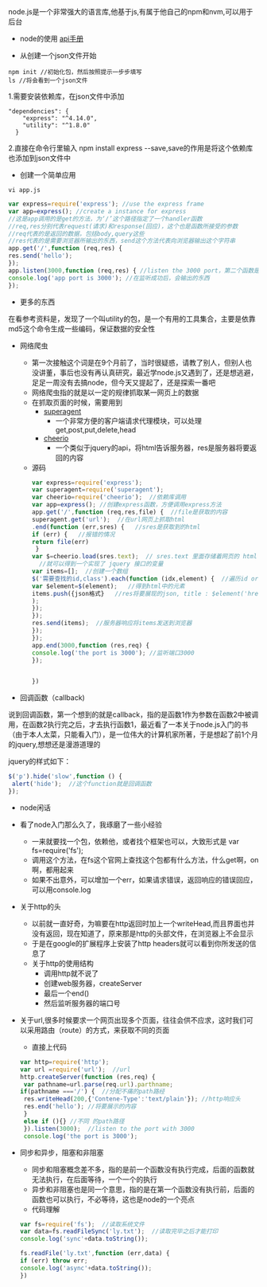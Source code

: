 node.js是一个非常强大的语言库,他基于js,有属于他自己的npm和nvm,可以用于后台

* node的使用
[api手册](http://wiki.jikexueyuan.com/project/nodejs/)

* 从创建一个json文件开始
```
npm init //初始化包，然后按照提示一步步填写
ls //将会看到一个json文件
```
1.需要安装依赖库，在json文件中添加
```
"dependencies": {
    "express": "^4.14.0",
    "utility": "^1.8.0"
  }
```
2.直接在命令行里输入 npm install express --save,save的作用是将这个依赖库也添加到json文件中

* 创建一个简单应用
```
vi app.js
```
```javascript
var express=require('express'); //use the express frame 
var app=express(); //create a instance for express
//这是app调用的是get的方法，为‘/’这个路径指定了一个handler函数
//req,res分别代表request(请求)和response(回应)，这个也是函数所接受的参数
//req代表的是返回的数据，包括body,query这些
//res代表的是需要浏览器所输出的东西，send这个方法代表向浏览器输出这个字符串
app.get('/',function (req,res) { 
res.send('hello');
});
app.listen(3000,function (req,res) { //listen the 3000 port，第二个函数是回调函数
console.log('app port is 3000'); //在监听成功后，会输出的东西
}); 
```
* 更多的东西

在看参考资料是，发现了一个叫utility的包，是一个有用的工具集合，主要是依靠md5这个命令生成一些编码，保证数据的安全性


* 网络爬虫
  * 第一次接触这个词是在9个月前了，当时很疑惑，请教了别人，但别人也没讲董，事后也没有再认真研究，最近学node.js又遇到了，还是想逃避，足足一周没有去搞node，但今天又提起了，还是探索一番吧
  * 网络爬虫指的就是以一定的规律抓取某一网页上的数据
  * 在抓取页面的时候，需要用到
    * [superagent](https://cnodejs.org/topic/5378720ed6e2d16149fa16bd)
      * 一个非常方便的客户端请求代理模块，可以处理get,post,put,delete,head 
    * [cheerio](https://cnodejs.org/topic/5203a71844e76d216a727d2e)
      * 一个类似于jquery的api，将html告诉服务器，res是服务器将要返回的内容
  * 源码
    ```javascript
    var express=require('express');
    var superagent=require('superagent');
    var cheerio=require('cheerio');  //依赖库调用
    var app=express(); //创建express函数，方便调用express方法
    app.get('/',function (req,res,file) {  //file是获取的内容
    superagent.get('url');  //在url网页上抓取html
    .end(function (err,sres) {   //sres是获取到的html
    if (err) {   //报错的情况
    return file(err) 
     }
    var $=cheerio.load(sres.text);  // sres.text 里面存储着网页的 html 内容，将它传给 cheerio.load 之后
      //就可以得到一个实现了 jquery 接口的变量
    var items=[];  //创建一个数组
    $('需要查找的id,class').each(function (idx,element) {  //遍历id or class的元素
    var $element=$(element);   //得到html中的元素
    items.push({json格式}   //res将要展现的json, title : $element('href');
    ); 
    });
    });
    res.send(items);  //服务器响应将items发送到浏览器
    });
    });
    app.end(3000,function (res,req) {
    console.log('the port is 3000'); //监听端口3000
    });
    
    
    })
    ```

* 回调函数（callback)

说到回调函数，第一个想到的就是callback，指的是函数1作为参数在函数2中被调用，在函数2执行完之后，才去执行函数1，最近看了一本关于node.js入门的书（由于本人太菜，只能看入门），是一位伟大的计算机家所著，于是想起了前1个月的jquery,想想还是漫游道理的

jquery的样式如下：
```javascript
$('p').hide('slow',function () {
 alert('hide');  //这个function就是回调函数
});
```

* node闲话
 * 看了node入门那么久了，我琢磨了一些小经验
     * 一来就要找一个包，依赖他，或者找个框架也可以，大致形式是 var fs=require('fs');
     * 调用这个方法，在fs这个官网上查找这个包都有什么方法，什么get啊，on 啊，都用起来
     * 如果不出意外，可以增加一个err，如果请求错误，返回响应的错误回应，可以用console.log
 * 关于http的头
     * 以前就一直好奇，为嘛要在http返回时加上一个writeHead,而且界面也并没有返回，现在知道了，原来那是http的头部文件，在浏览器上不会显示
     * 于是在google的扩展程序上安装了http headers就可以看到你所发送的信息了
     * 关于http的使用结构
        * 调用http就不说了
        * 创建web服务器，createServer
        * 最后一个end()
        * 然后监听服务器的端口号
  * 关于url,很多时候要求一个网页出现多个页面，往往会供不应求，这时我们可以采用路由（route）的方式，来获取不同的页面
    * 直接上代码
    ```javascript
    var http=require('http');
    var url =require('url');  //url
    http.createServer(function (res,req) {
     var pathname=url.parse(req.url).parthname;
    if(pathname ==='/') {  //分配不痛的path路经
     res.writeHead(200,{'Contene-Type':'text/plain'}); //http响应头
     res.end('hello'); //将要展示的内容
     }
     else if (){} //不同 的path路径
     }).listen(3000);  //listen to the port with 3000
     console.log('the port is 3000');

* 同步和异步，阻塞和非阻塞
  *  同步和阻塞概念差不多，指的是前一个函数没有执行完成，后面的函数就无法执行，在后面等待，一个一个的执行
  *  异步和非阻塞也是同一个意思，指的是在第一个函数没有执行前，后面的函数也可以执行，不必等待，这也是node的一个亮点
  *  代码理解
  
  ```javascript
  var fs=require('fs');  //读取系统文件
  var data=fs.readFileSync('ly.txt');  //读取完毕之后才能打印
  console.log('sync'+data.toString());
  
  fs.readFile('ly.txt',function (err,data) {
  if (err) throw err;
  console.log('async'+data.toString());
  })
   
